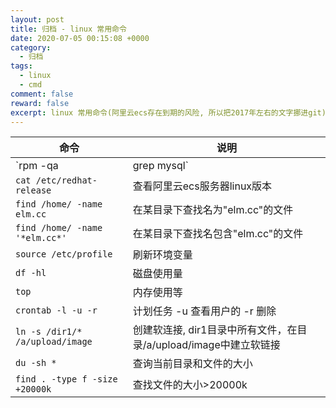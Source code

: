 ```yaml
---
layout: post
title: 归档 - linux 常用命令
date: 2020-07-05 00:15:08 +0000
category:
  - 归档
tags:
  - linux
  - cmd
comment: false
reward: false
excerpt: linux 常用命令(阿里云ecs存在到期的风险, 所以把2017年左右的文字挪进git) 
---
```


| 命令 | 说明 |
|--|--|
| `rpm -qa | grep mysql` | 查看服务是否安装 |
| `cat /etc/redhat-release` | 查看阿里云ecs服务器linux版本 |
| `find /home/ -name elm.cc` | 在某目录下查找名为"elm.cc"的文件 |
| `find /home/ -name '*elm.cc*'` | 在某目录下查找名包含"elm.cc"的文件 |
| `source /etc/profile` | 刷新环境变量 |
| `df -hl` | 磁盘使用量 |
| `top` | 内存使用等 |
| `crontab -l -u -r` | 计划任务 -u 查看用户的 -r 删除 |
| `ln -s /dir1/* /a/upload/image` | 创建软连接, dir1目录中所有文件，在目录/a/upload/image中建立软链接 |
| `du -sh *` | 查询当前目录和文件的大小 |
| `find . -type f -size +20000k` | 查找文件的大小>20000k |
